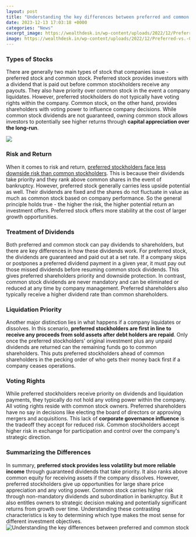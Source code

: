 ```yaml
---
layout: post
title: "Understanding the key differences between preferred and common stock"
date: 2023-12-13 17:03:18 +0000
categories: "News"
excerpt_image: https://wealthdesk.in/wp-content/uploads/2022/12/Preferred-vs.-Common-Stock.png
image: https://wealthdesk.in/wp-content/uploads/2022/12/Preferred-vs.-Common-Stock.png
---
```


### Types of Stocks 
There are generally two main types of stock that companies issue - preferred stock and common stock. Preferred stock provides investors with a dividend that is paid out before common stockholders receive any payouts. They also have priority over common stock in the event a company liquidates. However, preferred stockholders do not typically have voting rights within the company. Common stock, on the other hand, provides shareholders with voting power to influence company decisions. While common stock dividends are not guaranteed, owning common stock allows investors to potentially see higher returns through **capital appreciation over the long-run**.

![](https://lh6.googleusercontent.com/5RAe4c7Tw4hdCLdXzZ7uDX8u2eK06X8GZPIR5E1rqfuO6sg-Oi8St-OkxjpepTXO4dqEAAhtsfO1T3hDGfmXHSa35VFrjYEdZfB-4gh5sjMUzQDh0ySJnTSrzT5T3pjWBW25GlIX)
### Risk and Return
When it comes to risk and return, [preferred stockholders face less downside risk than common stockholders](https://yt.io.vn/collection/agudelo). This is because their dividends take priority and they rank above common shares in the event of bankruptcy. However, preferred stock generally carries less upside potential as well. Their dividends are fixed and the shares do not fluctuate in value as much as common stock based on company performance. So the general principle holds true - the higher the risk, the higher potential return an investment offers. Preferred stock offers more stability at the cost of larger growth opportunities.
### Treatment of Dividends 
Both preferred and common stock can pay dividends to shareholders, but there are key differences in how these dividends work. For preferred stock, the dividends are guaranteed and paid out at a set rate. If a company skips or postpones a preferred dividend payment in a given year, it must pay out those missed dividends before resuming common stock dividends. This gives preferred shareholders priority and downside protection. In contrast, common stock dividends are never mandatory and can be eliminated or reduced at any time by company management. Preferred shareholders also typically receive a higher dividend rate than common shareholders.
### Liquidation Priority 
Another major distinction lies in what happens if a company liquidates or dissolves. In this scenario, **preferred stockholders are first in line to receive any proceeds from sold assets after debt holders are repaid**. Only once the preferred stockholders' original investment plus any unpaid dividends are returned can the remaining funds go to common shareholders. This puts preferred stockholders ahead of common shareholders in the pecking order of who gets their money back first if a company ceases operations.
### Voting Rights
While preferred stockholders receive priority on dividends and liquidation payments, they typically do not hold any voting power within the company. All voting rights reside with common stock owners. Preferred shareholders have no say in decisions like electing the board of directors or approving mergers and acquisitions. This lack of **corporate governance influence** is the tradeoff they accept for reduced risk. Common stockholders accept higher risk in exchange for participation and control over the company's strategic direction.
### Summarizing the Differences
In summary, **preferred stock provides less volatility but more reliable income** through guaranteed dividends that take priority. It also ranks above common equity for receiving assets if the company dissolves. However, preferred stockholders give up opportunities for large share price appreciation and any voting power. Common stock carries higher risk through non-mandatory dividends and subordination in bankruptcy. But it also entitles owners to strategic decision making and potentially significant returns from growth over time. Understanding these contrasting characteristics is key to determining which type makes the most sense for different investment objectives.
![Understanding the key differences between preferred and common stock](https://wealthdesk.in/wp-content/uploads/2022/12/Preferred-vs.-Common-Stock.png)
